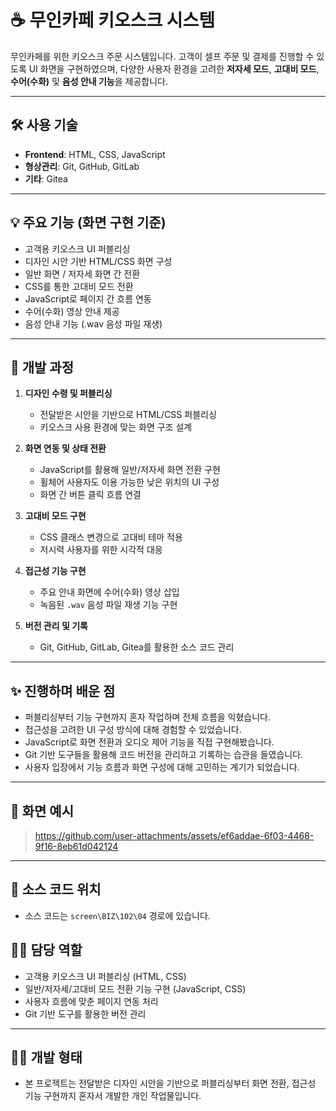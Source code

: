 # ☕ 무인카페 키오스크 시스템

무인카페를 위한 키오스크 주문 시스템입니다. 고객이 셀프 주문 및 결제를 진행할 수 있도록 UI 화면을 구현하였으며, 다양한 사용자 환경을 고려한 **저자세 모드**, **고대비 모드**, **수어(수화)** 및 **음성 안내 기능**을 제공합니다.

---

## 🛠️ 사용 기술

- **Frontend**: HTML, CSS, JavaScript  
- **형상관리**: Git, GitHub, GitLab  
- **기타**: Gitea

---

## 💡 주요 기능 (화면 구현 기준)

- 고객용 키오스크 UI 퍼블리싱
- 디자인 시안 기반 HTML/CSS 화면 구성
- 일반 화면 / 저자세 화면 간 전환 
- CSS를 통한 고대비 모드 전환
- JavaScript로 페이지 간 흐름 연동
- 수어(수화) 영상 안내 제공
- 음성 안내 기능 (.wav 음성 파일 재생)


---

## 🧩 개발 과정

1. **디자인 수령 및 퍼블리싱**  
   - 전달받은 시안을 기반으로 HTML/CSS 퍼블리싱  
   - 키오스크 사용 환경에 맞는 화면 구조 설계

2. **화면 연동 및 상태 전환**  
   - JavaScript를 활용해 일반/저자세 화면 전환 구현  
   - 휠체어 사용자도 이용 가능한 낮은 위치의 UI 구성  
   - 화면 간 버튼 클릭 흐름 연결

3. **고대비 모드 구현**  
   - CSS 클래스 변경으로 고대비 테마 적용  
   - 저시력 사용자를 위한 시각적 대응

4. **접근성 기능 구현**  
   - 주요 안내 화면에 수어(수화) 영상 삽입  
   - 녹음된 `.wav` 음성 파일 재생 기능 구현

5. **버전 관리 및 기록**  
   - Git, GitHub, GitLab, Gitea를 활용한 소스 코드 관리

---

## ✨ 진행하며 배운 점

- 퍼블리싱부터 기능 구현까지 혼자 작업하며 전체 흐름을 익혔습니다.  
- 접근성을 고려한 UI 구성 방식에 대해 경험할 수 있었습니다.  
- JavaScript로 화면 전환과 오디오 제어 기능을 직접 구현해봤습니다.  
- Git 기반 도구들을 활용해 코드 버전을 관리하고 기록하는 습관을 들였습니다.  
- 사용자 입장에서 기능 흐름과 화면 구성에 대해 고민하는 계기가 되었습니다.

---

## 📸 화면 예시

> https://github.com/user-attachments/assets/ef6addae-6f03-4468-9f16-8eb61d042124

---

## 📂 소스 코드 위치

- 소스 코드는 `screen\BIZ\102\04` 경로에 있습니다.

## 🙋‍♀️ 담당 역할

- 고객용 키오스크 UI 퍼블리싱 (HTML, CSS)  
- 일반/저자세/고대비 모드 전환 기능 구현 (JavaScript, CSS)  
- 사용자 흐름에 맞춘 페이지 연동 처리  
- Git 기반 도구를 활용한 버전 관리

---

## 🧑‍💻 개발 형태

- 본 프로젝트는 전달받은 디자인 시안을 기반으로 퍼블리싱부터 화면 전환, 접근성 기능 구현까지 혼자서 개발한 개인 작업물입니다.
